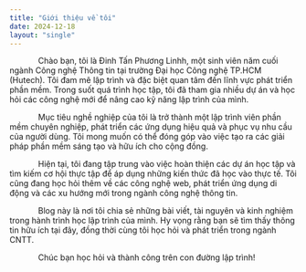 ```yaml
---
title: "Giới thiệu về tôi"
date: 2024-12-18
layout: "single"
---
```

<p style="text-indent: 50px;">Chào bạn, tôi là Đinh Tấn Phương Linhh, một sinh viên năm cuối ngành Công nghệ Thông tin tại trường Đại học Công nghệ TP.HCM (Hutech). Tôi đam mê lập trình và đặc biệt quan tâm đến lĩnh vực phát triển phần mềm. Trong suốt quá trình học tập, tôi đã tham gia nhiều dự án và học hỏi các công nghệ mới để nâng cao kỹ năng lập trình của mình.

<p style="text-indent: 50px;">Mục tiêu nghề nghiệp của tôi là trở thành một lập trình viên phần mềm chuyên nghiệp, phát triển các ứng dụng hiệu quả và phục vụ nhu cầu của người dùng. Tôi mong muốn có thể đóng góp vào việc tạo ra các giải pháp phần mềm sáng tạo và hữu ích cho cộng đồng.

<p style="text-indent: 50px;">Hiện tại, tôi đang tập trung vào việc hoàn thiện các dự án học tập và tìm kiếm cơ hội thực tập để áp dụng những kiến thức đã học vào thực tế. Tôi cũng đang học hỏi thêm về các công nghệ web, phát triển ứng dụng di động và các xu hướng mới trong ngành công nghệ thông tin.

<p style="text-indent: 50px;">Blog này là nơi tôi chia sẻ những bài viết, tài nguyên và kinh nghiệm trong hành trình học lập trình của mình. Hy vọng rằng bạn sẽ tìm thấy thông tin hữu ích tại đây, đồng thời cùng tôi học hỏi và phát triển trong ngành CNTT.

<p style="text-indent: 50px;">Chúc bạn học hỏi và thành công trên con đường lập trình!
